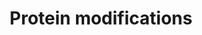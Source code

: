 ---
annotations:
- type: Pathway Ontology
  value: protein modification pathway
authors:
- M.Braymer
- MaintBot
- Ddigles
- Egonw
- Mkutmon
- Eweitz
description: ''
last-edited: 2021-05-20
organisms:
- Saccharomyces cerevisiae
redirect_from:
- /index.php/Pathway:WP346
- /instance/WP346
schema-jsonld:
- '@context': https://schema.org/
  '@id': https://wikipathways.github.io/pathways/WP346.html
  '@type': Dataset
  creator:
    '@type': Organization
    name: WikiPathways
  description: ''
  keywords:
  - geranylgeranyl-PP
  - CDC43
  - RAM1
  - ATP
  - PMT4
  - PMT2
  - pyrophosphate
  - BET4
  - PMT3
  - RAM2
  - BET2
  - PMT5
  - PMT6
  - PMT1
  - biotin
  - BPL1
  license: CC0
  name: Protein modifications
seo: CreativeWork
title: Protein modifications
wpid: WP346
---